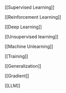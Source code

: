 [[Supervised Learning]]

[[Reinforcement Learning]]

[[Deep Learning]]

[[Unsupervised learning]]

[[Machine Unlearning]]

[[Training]]

[[Generalization]]

[[Gradient]]

[[LLM]]
